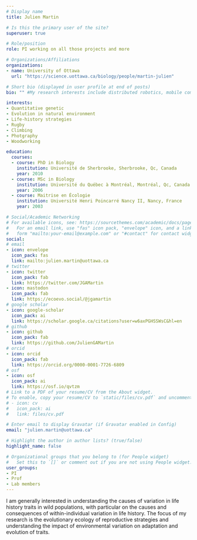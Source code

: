 ```yaml
---
# Display name
title: Julien Martin

# Is this the primary user of the site?
superuser: true

# Role/position
role: PI working on all those projects and more

# Organizations/Affiliations
organizations:
- name: University of Ottawa
  url: "https://science.uottawa.ca/biology/people/martin-julien"

# Short bio (displayed in user profile at end of posts)
bio: "" #My research interests include distributed robotics, mobile computing and programmable matter.

interests:
- Quantitative genetic
- Evolution in natural environment
- Life-history strategies
- Rugby
- Climbing
- Photgraphy
- Woodworking

education:
  courses:
  - course: PhD in Biology
    institution: Université de Sherbrooke, Sherbrooke, Qc, Canada
    year: 2010
  - course: MSc in Biology
    institution: Université du Québec à Montréal, Montréal, Qc, Canada
    year: 2006
  - course: Maitrise en Écologie
    institution: Université Henri Poincarré Nancy II, Nancy, France
    year: 2003

# Social/Academic Networking
# For available icons, see: https://sourcethemes.com/academic/docs/page-builder/#icons
#   For an email link, use "fas" icon pack, "envelope" icon, and a link in the
#   form "mailto:your-email@example.com" or "#contact" for contact widget.
social:
# email
- icon: envelope
  icon_pack: fas
  link: mailto:julien.martin@uottawa.ca
# twitter
- icon: twitter
  icon_pack: fab
  link: https://twitter.com/JGAMartin
- icon: mastodon
  icon_pack: fab
  link: https://ecoevo.social/@jgamartin
# google scholar
- icon: google-scholar
  icon_pack: ai
  link: https://scholar.google.ca/citations?user=w6axPGHSSWsC&hl=en
# github
- icon: github
  icon_pack: fab
  link: https://github.com/JulienGAMartin
# orcid
- icon: orcid
  icon_pack: fab
  link: https://orcid.org/0000-0001-7726-6809
# osf
- icon: osf
  icon_pack: ai
  link: https://osf.io/qvtzm
# Link to a PDF of your resume/CV from the About widget.
# To enable, copy your resume/CV to `static/files/cv.pdf` and uncomment the lines below.
# - icon: cv
#   icon_pack: ai
#   link: files/cv.pdf

# Enter email to display Gravatar (if Gravatar enabled in Config)
email: "julien.martin@uottawa.ca"

# Highlight the author in author lists? (true/false)
highlight_name: false

# Organizational groups that you belong to (for People widget)
#   Set this to `[]` or comment out if you are not using People widget.
user_groups:
- PI
- Prof
- Lab members
---
```


<!-- add a brief description of your research interests and project -->

I am generally interested in understanding the causes of variation in life history traits in wild populations, with particular on the causes and consequences of within-individual variation in life history. The focus of my research is the evolutionary ecology of reproductive strategies and understanding the impact of environmental variation on adaptation and evolution of traits.

